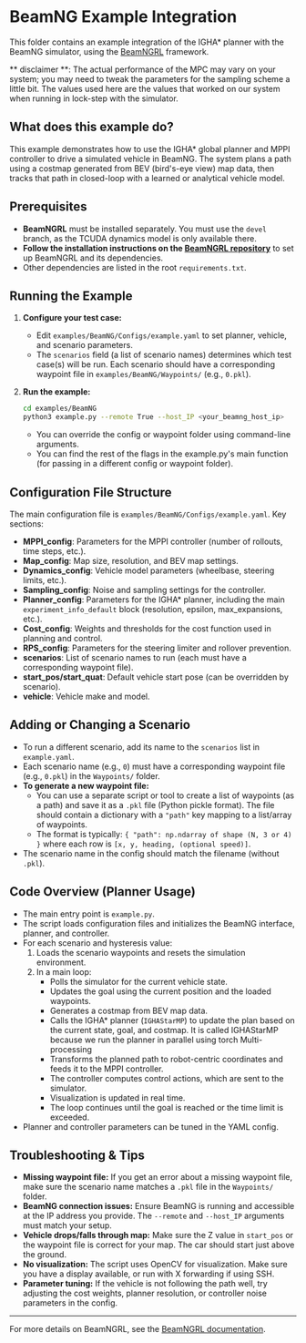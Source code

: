 # BeamNG Example Integration

This folder contains an example integration of the IGHA* planner with the BeamNG simulator, using the [BeamNGRL](https://github.com/prl-mushr/BeamNGRL/tree/devel) framework.

** disclaimer **: The actual performance of the MPC may vary on your system; you may need to tweak the parameters for the sampling scheme a little bit. The values used here are the values that worked on our system when running in lock-step with the simulator.

## What does this example do?

This example demonstrates how to use the IGHA* global planner and MPPI controller to drive a simulated vehicle in BeamNG. The system plans a path using a costmap generated from BEV (bird's-eye view) map data, then tracks that path in closed-loop with a learned or analytical vehicle model.

## Prerequisites

- **BeamNGRL** must be installed separately. You must use the `devel` branch, as the TCUDA dynamics model is only available there.
- **Follow the installation instructions on the [BeamNGRL repository](https://github.com/prl-mushr/BeamNGRL/tree/devel)** to set up BeamNGRL and its dependencies.
- Other dependencies are listed in the root `requirements.txt`.

## Running the Example

1. **Configure your test case:**
   - Edit `examples/BeamNG/Configs/example.yaml` to set planner, vehicle, and scenario parameters.
   - The `scenarios` field (a list of scenario names) determines which test case(s) will be run. Each scenario should have a corresponding waypoint file in `examples/BeamNG/Waypoints/` (e.g., `0.pkl`).

2. **Run the example:**
   ```bash
   cd examples/BeamNG
   python3 example.py --remote True --host_IP <your_beamng_host_ip>
   ```
   - You can override the config or waypoint folder using command-line arguments.
   - You can find the rest of the flags in the example.py's main function (for passing in a different config or waypoint folder).

## Configuration File Structure

The main configuration file is `examples/BeamNG/Configs/example.yaml`. Key sections:

- **MPPI_config**: Parameters for the MPPI controller (number of rollouts, time steps, etc.).
- **Map_config**: Map size, resolution, and BEV map settings.
- **Dynamics_config**: Vehicle model parameters (wheelbase, steering limits, etc.).
- **Sampling_config**: Noise and sampling settings for the controller.
- **Planner_config**: Parameters for the IGHA* planner, including the main `experiment_info_default` block (resolution, epsilon, max_expansions, etc.).
- **Cost_config**: Weights and thresholds for the cost function used in planning and control.
- **RPS_config**: Parameters for the steering limiter and rollover prevention.
- **scenarios**: List of scenario names to run (each must have a corresponding waypoint file).
- **start_pos/start_quat**: Default vehicle start pose (can be overridden by scenario).
- **vehicle**: Vehicle make and model.

## Adding or Changing a Scenario

- To run a different scenario, add its name to the `scenarios` list in `example.yaml`.
- Each scenario name (e.g., `0`) must have a corresponding waypoint file (e.g., `0.pkl`) in the `Waypoints/` folder.
- **To generate a new waypoint file:**
  - You can use a separate script or tool to create a list of waypoints (as a path) and save it as a `.pkl` file (Python pickle format). The file should contain a dictionary with a `"path"` key mapping to a list/array of waypoints.
  - The format is typically: `{ "path": np.ndarray of shape (N, 3 or 4) }` where each row is `[x, y, heading, (optional speed)]`.
- The scenario name in the config should match the filename (without `.pkl`).

## Code Overview (Planner Usage)

- The main entry point is `example.py`.
- The script loads configuration files and initializes the BeamNG interface, planner, and controller.
- For each scenario and hysteresis value:
  1. Loads the scenario waypoints and resets the simulation environment.
  2. In a main loop:
     - Polls the simulator for the current vehicle state.
     - Updates the goal using the current position and the loaded waypoints.
     - Generates a costmap from BEV map data.
     - Calls the IGHA* planner (`IGHAStarMP`) to update the plan based on the current state, goal, and costmap. It is called IGHAStarMP because we run the planner in parallel using torch Multi-processing
     - Transforms the planned path to robot-centric coordinates and feeds it to the MPPI controller.
     - The controller computes control actions, which are sent to the simulator.
     - Visualization is updated in real time.
     - The loop continues until the goal is reached or the time limit is exceeded.
- Planner and controller parameters can be tuned in the YAML config.

## Troubleshooting & Tips

- **Missing waypoint file:** If you get an error about a missing waypoint file, make sure the scenario name matches a `.pkl` file in the `Waypoints/` folder.
- **BeamNG connection issues:** Ensure BeamNG is running and accessible at the IP address you provide. The `--remote` and `--host_IP` arguments must match your setup.
- **Vehicle drops/falls through map:** Make sure the Z value in `start_pos` or the waypoint file is correct for your map. The car should start just above the ground.
- **No visualization:** The script uses OpenCV for visualization. Make sure you have a display available, or run with X forwarding if using SSH.
- **Parameter tuning:** If the vehicle is not following the path well, try adjusting the cost weights, planner resolution, or controller noise parameters in the config.

---

For more details on BeamNGRL, see the [BeamNGRL documentation](https://github.com/prl-mushr/BeamNGRL/tree/devel). 